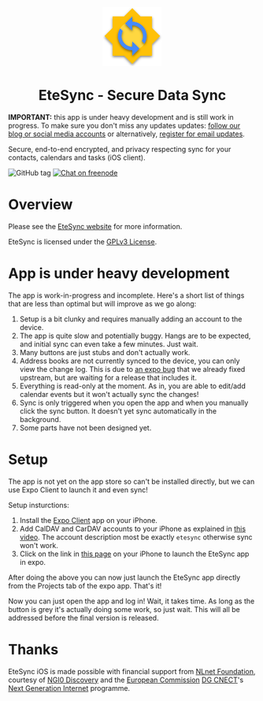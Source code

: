 <p align="center">
  <img width="120" src="assets/icon.png" />
  <h1 align="center">EteSync - Secure Data Sync</h1>
</p>

**IMPORTANT:** this app is under heavy development and is still work in progress. To make sure you don't miss any updates updates: [follow our blog or social media accounts](https://www.etesync.com/#news) or alternatively, [register for email updates](http://eepurl.com/dafYZv).

Secure, end-to-end encrypted, and privacy respecting sync for your contacts, calendars and tasks (iOS client).

![GitHub tag](https://img.shields.io/github/tag/etesync/ios.svg)
[![Chat on freenode](https://img.shields.io/badge/irc.freenode.net-%23EteSync-blue.svg)](https://webchat.freenode.net/?channels=#etesync)

# Overview

Please see the [EteSync website](https://www.etesync.com) for more information.

EteSync is licensed under the [GPLv3 License](LICENSE).

# App is under heavy development

The app is work-in-progress and incomplete. Here's a short list of things that are less than optimal but will improve as we go along:

1. Setup is a bit clunky and requires manually adding an account to the device.
2. The app is quite slow and potentially buggy. Hangs are to be expected, and initial sync can even take a few minutes. Just wait.
3. Many buttons are just stubs and don't actually work.
4. Address books are not currently synced to the device, you can only view the change log. This is due to [an expo bug](https://github.com/expo/expo/pull/6016) that we already fixed upstream, but are waiting for a release that includes it.
5. Everything is read-only at the moment. As in, you are able to edit/add calendar events but it won't actually sync the changes!
6. Sync is only triggered when you open the app and when you manually click the sync button. It doesn't yet sync automatically in the background.
7. Some parts have not been designed yet.

# Setup

The app is not yet on the app store so can't be installed directly, but we can use Expo Client to launch it and even sync!

Setup insturctions:
1. Install the [Expo Client](https://apps.apple.com/us/app/expo-client/id982107779) app on your iPhone.
2. Add CalDAV and CarDAV accounts to your iPhone as explained in [this video](https://stosb.com/~tom/ios_add_accounts.mp4). The account description most be exactly `etesync` otherwise sync won't work.
3. Click on the link in [this page](https://stosb.com/~tom/expo.html) on your iPhone to launch the EteSync app in expo.

After doing the above you can now just launch the EteSync app directly from the Projects tab of the expo app. That's it!

Now you can just open the app and log in! Wait, it takes time. As long as the button is grey it's actually doing some work, so just wait. This will all be addressed before the final version is released.


# Thanks

<p>EteSync iOS is made possible with financial support from <a
href="https://nlnet.nl/">NLnet Foundation</a>, courtesy of <a
href="https://nlnet.nl/discovery">NGI0 Discovery<a/> and the <a
href="https://ec.europa.eu">European Commission</a> <a
href="https://ec.europa.eu/info/departments/communications-networks-content-and-technology_en">DG
CNECT</a>'s <a href="https://ngi.eu">Next Generation Internet</a>
programme.</p>
